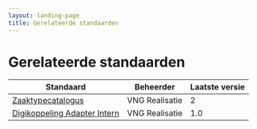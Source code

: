 ```yaml
---
layout: landing-page
title: Gerelateerde standaarden
---
```

# Gerelateerde standaarden

| Standaard | Beheerder | Laatste versie |
| --- | --- | --- |
| [Zaaktypecatalogus](https://vng-realisatie.github.io/Zaaktypecatalogus/) |  VNG Realisatie | 2 |
| [Digikoppeling Adapter Intern](https://vng-realisatie.github.io/Digikoppeling-Adapter-Intern/) |  VNG Realisatie | 1.0 |

<br/><br/><br/>


